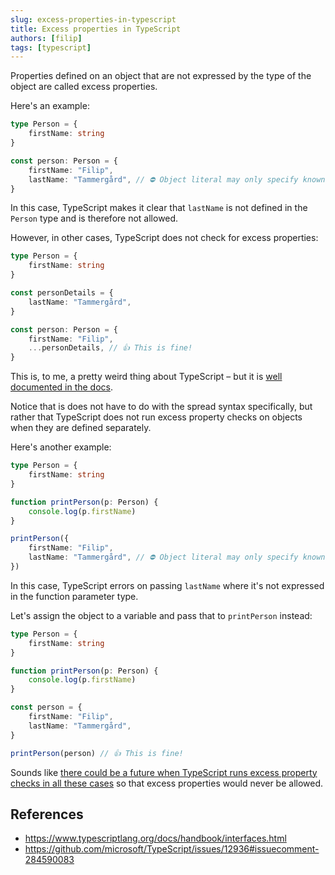 ```yaml
---
slug: excess-properties-in-typescript
title: Excess properties in TypeScript
authors: [filip]
tags: [typescript]
---
```


Properties defined on an object that are not expressed by the type of the object are called excess properties.

Here's an example:

```ts
type Person = {
	firstName: string
}

const person: Person = {
	firstName: "Filip",
	lastName: "Tammergård", // ⛔️ Object literal may only specify known properties, and 'lastName' does not exist in type 'Person'.
}
```

In this case, TypeScript makes it clear that `lastName` is not defined in the `Person` type and is therefore not allowed.

However, in other cases, TypeScript does not check for excess properties:

```ts
type Person = {
	firstName: string
}

const personDetails = {
	lastName: "Tammergård",
}

const person: Person = {
	firstName: "Filip",
	...personDetails, // 👍 This is fine!
}
```

This is, to me, a pretty weird thing about TypeScript – but it is [well documented in the docs](https://www.typescriptlang.org/docs/handbook/interfaces.html).

Notice that is does not have to do with the spread syntax specifically, but rather that TypeScript does not run excess property checks on objects when they are defined separately.

Here's another example:

```ts
type Person = {
	firstName: string
}

function printPerson(p: Person) {
	console.log(p.firstName)
}

printPerson({
	firstName: "Filip",
	lastName: "Tammergård", // ⛔️ Object literal may only specify known properties, and 'lastName' does not exist in type 'Person'.
})
```

In this case, TypeScript errors on passing `lastName` where it's not expressed in the function parameter type.

Let's assign the object to a variable and pass that to `printPerson` instead:

```ts
type Person = {
	firstName: string
}

function printPerson(p: Person) {
	console.log(p.firstName)
}

const person = {
	firstName: "Filip",
	lastName: "Tammergård",
}

printPerson(person) // 👍 This is fine!
```

Sounds like [there could be a future when TypeScript runs excess property checks in all these cases](https://github.com/microsoft/TypeScript/issues/12936#issuecomment-284590083) so that excess properties would never be allowed.

## References

- https://www.typescriptlang.org/docs/handbook/interfaces.html
- https://github.com/microsoft/TypeScript/issues/12936#issuecomment-284590083

